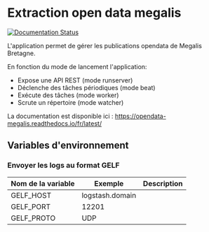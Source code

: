# Extraction open data megalis
[![Documentation Status](https://readthedocs.org/projects/opendata-megalis/badge/?version=latest)](https://opendata-megalis.readthedocs.io/fr/latest/?badge=latest)

L'application permet de gérer les publications opendata de Megalis Bretagne. 

En fonction du mode de lancement l'application:
* Expose une API REST (mode runserver)
* Déclenche des tâches périodiques (mode beat)
* Exécute des tâches (mode worker)
* Scrute un répertoire (mode watcher)


La documentation est disponible ici : https://opendata-megalis.readthedocs.io/fr/latest/

## Variables d'environnement

### Envoyer les logs au format GELF

| Nom de la variable | Exemple         | Description |
| ------------------ | --------------- | ----------- |
| GELF_HOST          | logstash.domain |             |
| GELF_PORT          | 12201           |             |
| GELF_PROTO         | UDP             |             |